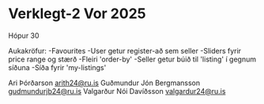# Verklegt-2 Vor 2025 
Hópur 30

Aukakröfur:
-Favourites
-User getur register-að sem seller
-Sliders fyrir price range og stærð
-Fleiri 'order-by'
-Seller getur búið til 'listing' í gegnum síðuna
-Síða fyrir 'my-listings'


Ari Þórðarson arith24@ru.is
Guðmundur Jón Bergmansson gudmundurjb24@ru.is
Valgarður Nói Davíðsson valgardur24@ru.is

